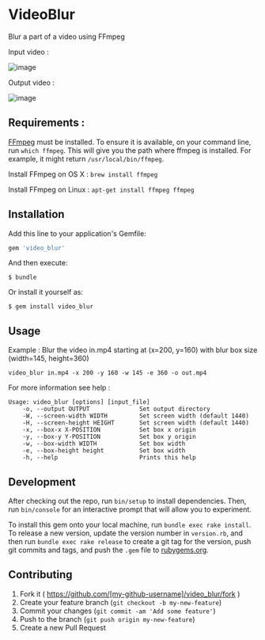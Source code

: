 # VideoBlur

Blur a part of a video using FFmpeg

Input video :

![image](http://i.imgur.com/dUC5I3g.jpg)


Output video :

![image](http://i.imgur.com/O3L9iiP.jpg)


## Requirements :

[FFmpeg](https://www.ffmpeg.org/) must be installed. To ensure it is available, on your command line, run `which ffmpeg`.
This will give you the path where ffmpeg is installed. For example, it might return `/usr/local/bin/ffmpeg`.

Install FFmpeg on OS X : ``` brew install ffmpeg ``` 

Install FFmpeg on Linux : ``` apt-get install ffmpeg ffmpeg ``` 



## Installation

Add this line to your application's Gemfile:

```ruby
gem 'video_blur'
```

And then execute:

    $ bundle

Or install it yourself as:

    $ gem install video_blur


## Usage

Example : Blur the video in.mp4 starting at (x=200, y=160) with blur box size (width=145, height=360)
    
    video_blur in.mp4 -x 200 -y 160 -w 145 -e 360 -o out.mp4


For more information see help :

    Usage: video_blur [options] [input_file]
        -o, --output OUTPUT              Set output directory
        -W, --screen-width WIDTH         Set screen width (default 1440)
        -H, --screen-height HEIGHT       Set screen width (default 1440)
        -x, --box-x X-POSITION           Set box x origin
        -y, --box-y Y-POSITION           Set box y origin
        -w, --box-width WIDTH            Set box width
        -e, --box-height height          Set box width
        -h, --help                       Prints this help


## Development

After checking out the repo, run `bin/setup` to install dependencies. Then, run `bin/console` for an interactive prompt that will allow you to experiment.

To install this gem onto your local machine, run `bundle exec rake install`. To release a new version, update the version number in `version.rb`, and then run `bundle exec rake release` to create a git tag for the version, push git commits and tags, and push the `.gem` file to [rubygems.org](https://rubygems.org).

## Contributing

1. Fork it ( https://github.com/[my-github-username]/video_blur/fork )
2. Create your feature branch (`git checkout -b my-new-feature`)
3. Commit your changes (`git commit -am 'Add some feature'`)
4. Push to the branch (`git push origin my-new-feature`)
5. Create a new Pull Request
